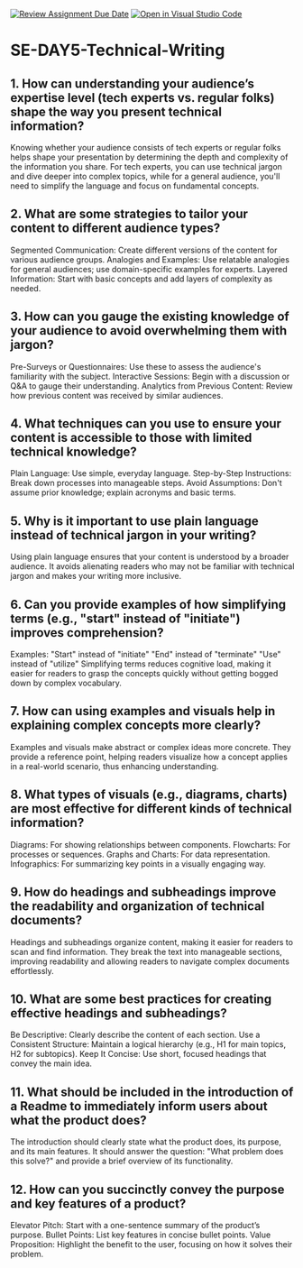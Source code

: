 [![Review Assignment Due Date](https://classroom.github.com/assets/deadline-readme-button-22041afd0340ce965d47ae6ef1cefeee28c7c493a6346c4f15d667ab976d596c.svg)](https://classroom.github.com/a/zsAR-pyY)
[![Open in Visual Studio Code](https://classroom.github.com/assets/open-in-vscode-2e0aaae1b6195c2367325f4f02e2d04e9abb55f0b24a779b69b11b9e10269abc.svg)](https://classroom.github.com/online_ide?assignment_repo_id=15685983&assignment_repo_type=AssignmentRepo)
# SE-DAY5-Technical-Writing
## 1. How can understanding your audience’s expertise level (tech experts vs. regular folks) shape the way you present technical information?
Knowing whether your audience consists of tech experts or regular folks helps shape your presentation by determining the depth and complexity of the information you share. For tech experts, you can use technical jargon and dive deeper into complex topics, while for a general audience, you'll need to simplify the language and focus on fundamental concepts.
## 2. What are some strategies to tailor your content to different audience types?
Segmented Communication: Create different versions of the content for various audience groups.
Analogies and Examples: Use relatable analogies for general audiences; use domain-specific examples for experts.
Layered Information: Start with basic concepts and add layers of complexity as needed.
## 3. How can you gauge the existing knowledge of your audience to avoid overwhelming them with jargon?
Pre-Surveys or Questionnaires: Use these to assess the audience's familiarity with the subject.
Interactive Sessions: Begin with a discussion or Q&A to gauge their understanding.
Analytics from Previous Content: Review how previous content was received by similar audiences.
## 4. What techniques can you use to ensure your content is accessible to those with limited technical knowledge?
Plain Language: Use simple, everyday language.
Step-by-Step Instructions: Break down processes into manageable steps.
Avoid Assumptions: Don't assume prior knowledge; explain acronyms and basic terms.
## 5. Why is it important to use plain language instead of technical jargon in your writing?
Using plain language ensures that your content is understood by a broader audience. It avoids alienating readers who may not be familiar with technical jargon and makes your writing more inclusive.
## 6. Can you provide examples of how simplifying terms (e.g., "start" instead of "initiate") improves comprehension?
Examples:
"Start" instead of "initiate"
"End" instead of "terminate"
"Use" instead of "utilize"
Simplifying terms reduces cognitive load, making it easier for readers to grasp the concepts quickly without getting bogged down by complex vocabulary.
## 7. How can using examples and visuals help in explaining complex concepts more clearly?
Examples and visuals make abstract or complex ideas more concrete. They provide a reference point, helping readers visualize how a concept applies in a real-world scenario, thus enhancing understanding.
## 8. What types of visuals (e.g., diagrams, charts) are most effective for different kinds of technical information?
Diagrams: For showing relationships between components.
Flowcharts: For processes or sequences.
Graphs and Charts: For data representation.
Infographics: For summarizing key points in a visually engaging way.
## 9. How do headings and subheadings improve the readability and organization of technical documents?
Headings and subheadings organize content, making it easier for readers to scan and find information. They break the text into manageable sections, improving readability and allowing readers to navigate complex documents effortlessly.
## 10. What are some best practices for creating effective headings and subheadings?
Be Descriptive: Clearly describe the content of each section.
Use a Consistent Structure: Maintain a logical hierarchy (e.g., H1 for main topics, H2 for subtopics).
Keep It Concise: Use short, focused headings that convey the main idea.
## 11. What should be included in the introduction of a Readme to immediately inform users about what the product does?
The introduction should clearly state what the product does, its purpose, and its main features. It should answer the question: "What problem does this solve?" and provide a brief overview of its functionality.
## 12. How can you succinctly convey the purpose and key features of a product?
Elevator Pitch: Start with a one-sentence summary of the product’s purpose.
Bullet Points: List key features in concise bullet points.
Value Proposition: Highlight the benefit to the user, focusing on how it solves their problem.
